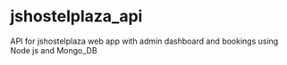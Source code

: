 # jshostelplaza_api
API for jshostelplaza web app with admin dashboard and bookings using Node js and Mongo_DB
